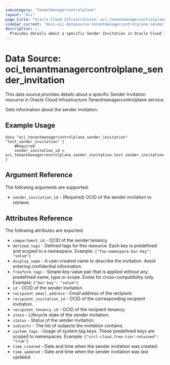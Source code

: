 ```yaml
---
subcategory: "Tenantmanagercontrolplane"
layout: "oci"
page_title: "Oracle Cloud Infrastructure: oci_tenantmanagercontrolplane_sender_invitation"
sidebar_current: "docs-oci-datasource-tenantmanagercontrolplane-sender_invitation"
description: |-
  Provides details about a specific Sender Invitation in Oracle Cloud Infrastructure Tenantmanagercontrolplane service
---
```


# Data Source: oci_tenantmanagercontrolplane_sender_invitation
This data source provides details about a specific Sender Invitation resource in Oracle Cloud Infrastructure Tenantmanagercontrolplane service.

Gets information about the sender invitation.

## Example Usage

```hcl
data "oci_tenantmanagercontrolplane_sender_invitation" "test_sender_invitation" {
	#Required
	sender_invitation_id = oci_tenantmanagercontrolplane_sender_invitation.test_sender_invitation.id
}
```

## Argument Reference

The following arguments are supported:

* `sender_invitation_id` - (Required) OCID of the sender invitation to retrieve.


## Attributes Reference

The following attributes are exported:

* `compartment_id` - OCID of the sender tenancy.
* `defined_tags` - Defined tags for this resource. Each key is predefined and scoped to a namespace. Example: `{"foo-namespace.bar-key": "value"}` 
* `display_name` - A user-created name to describe the invitation. Avoid entering confidential information.
* `freeform_tags` - Simple key-value pair that is applied without any predefined name, type or scope. Exists for cross-compatibility only. Example: `{"bar-key": "value"}` 
* `id` - OCID of the sender invitation.
* `recipient_email_address` - Email address of the recipient.
* `recipient_invitation_id` - OCID of the corresponding recipient invitation.
* `recipient_tenancy_id` - OCID of the recipient tenancy.
* `state` - Lifecycle state of the sender invitation.
* `status` - Status of the sender invitation.
* `subjects` - The list of subjects the invitation contains.
* `system_tags` - Usage of system tag keys. These predefined keys are scoped to namespaces. Example: `{"orcl-cloud.free-tier-retained": "true"}` 
* `time_created` - Date and time when the sender invitation was created.
* `time_updated` - Date and time when the sender invitation was last updated.

